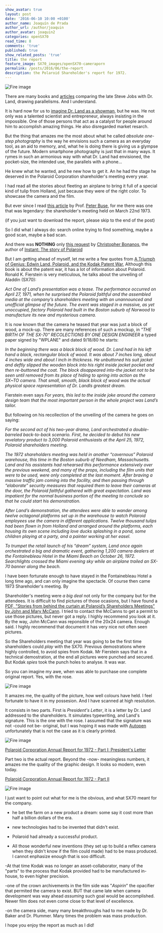 ```yaml
---
show_avatar: true
layout: post
date: '2016-06-10 10:00 +0100'
author_name: Joaquín de Prada
author_url: /author/joaquin
author_avatar: joaquin2
categories: openSX70
read_time: 8
comments: 'true'
published: true
show_related_posts: 'true'
title: the report
feature_image: SX70_images/openSX70-cameraporn
permalink: /posts/2016/06/the-report
description: the Polaroid Shareholder's report for 1972.
---
```


![Fire image]({{site.url}}/{{site.baseurl}}img/2019/06/2019-06-10-the-report-01.jpg)

There are many books and [articles](https://www.technologizer.com/2011/06/08/polaroid/) comparing the late Steve Jobs with Dr. Land, drawing parallelisms. And I understand.

It is hard now for us to [imagine Dr. Land as a showman](http://www.polaroidland.net/2013/01/27/instant-artifact-the-long-walk/), but he was. He not only was a talented scientist and entrepreneur, always insisting in the impossible. One of those persons that act as a catalyst for people around him to accomplish amazing things. He also disregarded market resarch.

But the thing that amazes me the most about what he called *absolute one-step photography* is the way he envisions such a camera as an everyday tool, as an aid to memory, and, what he is doing there is giving us a glympse of the future. Modern smartphone photography is just that in many ways. It rymes in such an armonious way with what Dr. Land had envisioned, the pocket-size, the intended use, the parallels with a phone...

He knew what he wanted, and he new how to get it. An he had the stage he deserved in the Polaroid Corporation shareholder's meeting every year. 

I had read all the stories about fleeting an airplane to bring it full of a special kind of tulip from Holland, just because they were of the right color. To showcase the camera and the film.

But ever since I read [this article](https://eprints.kingston.ac.uk/35071/1/Buse-P-35071-AAM.pdf) by Prof. [Peter Buse](https://www.liverpool.ac.uk/arts/staff/peter-buse/), for me there was one that was legendary: the shareholder's meeting held on March 22nd 1973. 

(if you just want to download the report, please skip to the end of the post)

So I did what I always do: search online trying to find something, maybe a good scan, maybe a bad scan.

And there was **NOTHING** only [this request](http://www.polaroidland.net/2012/06/13/an-annual-report-request/) by [Christopher Bonanos](https://www.linkedin.com/in/christopher-bonanos-22651a24), the author of [Instant: The story of Polaroid](https://www.amazon.com/Instant-Story-Polaroid-Christopher-Bonanos/dp/1616890851)


But I am getting ahead of myself, let me write a few quotes from [A Triumph of Genius: Edwin Land, Polaroid, and the Kodak Patent War](https://www.amazon.com/Triumph-Genius-Edwin-Polaroid-Patent/dp/1627227695), Although this book is about the patent war, it has a lot of information about Polaroid. Ronald K. Fierstein is very meticulous, he talks about the unveiling of Aladdin (SX70):

*Act One of Land’s presentation was a tease. The performance occurred on April 27, 1971, when he surprised the Polaroid faithful and the assembled media at the company’s shareholders meeting with an unannounced and unofficial glimpse of the future. The event was staged in a massive, as yet unoccupied, factory Polaroid had built in the Boston suburb of Norwood to manufacture its new and mysterious camera.* 

It is now known that the camera he teased that year was just a block of wood, a mock-up. There are many references of such a mockup, in *"THE BIRTH OF THE SX-70" RECOLECTIONS BY ONE DESIGN ENGINEER* a typed paper signed by "WPLANE" and dated 9/18/80 he starts:

*In the beginning there was a black block of wood. Dr. Land
had in his left hand a black, rectangular block of wood. It was
about 7 inches long, about 4 inches wide and about l inch in thickness. He unbuttoned his suit jacket and deftly slipped the wooden
block into his right inside jacket pocket and then re-buttoned the coat. The block disappeared into-the jacket not to be seen
until removed from its place of hiding to spring into action as the SX~TO camera. That small, smooth, black block of wood was
the actual physical space representation of Dr. Landls greatest dream.*

 Fierstein even says 
 *For years, this led to the inside joke around the camera design team that the most important person in the whole project was Land’s tailor.*

 But following on his recollection of the unveiling of the camera he goes on saying:
 
*For the second act of his two-year drama, Land orchestrated a double-barreled back-to-back scenario. First, he decided to debut his new revelatory product to 3,000 Polaroid enthusiasts at the April 25, 1972, Polaroid shareholders meeting.*

*The 1972 shareholders meeting was held in another “cavernous” Polaroid warehouse, this time in the Boston suburb of Needham, Massachusetts. Land and his assistants had rehearsed this performance extensively over the previous weekend, and many of the props, including the film units that were to be used, were only completed at the last moment.*
 *After braving a massive traffic jam coming into the facility, and then passing through “elaborate” security measures that required them to leave their cameras at the door, the Polaroid faithful gathered with great expectation. Land was impatient for the normal business portion of the meeting to conclude so that he could start his demonstration.*

*After Land’s demonstration, the attendees were able to wander among twelve octagonal platforms set up in the warehouse to watch Polaroid employees use the camera in different applications. Twelve thousand tulips had been flown in from Holland and arranged around the platforms, each housing its own scene including love ducks splashing in a pond, some children playing at a party, and a painter working at her easel.*

*To trumpet the retail launch of his “dream” system, Land once again orchestrated a big and dramatic event, gathering 1,200 camera dealers at the Fontainebleau Hotel in the Miami Beach on October 26, 1972. Searchlights crossed the Miami evening sky while an airplane trailed an SX-70 banner along the beach.*

I have been fortunate enough to have stayed in the Fontainebleau Hotel a long time ago, and can only imagine the spectacle. Of course then came 1973 Shareholder's meeting. By

Shareholder's meeting were *a big deal* not only for the company but for the attendees. It is difficult to find pictures of those ocasions, but I have found a [PDF, "Stories from behind the curtain at Polaroid’s Shareholders Meetings" by John and Mary McCann](http://www.mccannimaging.com/Retinex/Talks_files/PRAf2%20Slides%20copy.pdf). I tried to contact the McCanns to get a permit to use those pictures, but never got a reply. I highly recommend you look at it. By the way, John McCann was reponsible of the 20x24 camera. Enough said. I highly recommend that document it has very nice not often seen pictures.

So the Shareholders meeting that year was going to be the first time shareholders could *play* with the SX70. Previous demostrations where highly controlled, to avoid spies from Kodak. Mr Fierstein says that in a technical demostration, at the end all pictures were punched and secured. But Kodak *spies* took the punch holes to analyse. It was war.

So you can imagine my awe, when was able to purchase one complete original report. Yes, with the rose.

![Fire image]({{site.url}}/{{site.baseurl}}img/2019/06/2019-06-10-the-report-03.jpg)

It amazes me, the quality of the picture, how well colours have held. I feel fortunate to have it in my possesion. And I have scanned at high resolution.

It consists in two parts. First is *President's Letter*, it is a letter by Dr. Land addressed to the shareholders. It simulates typewriting, and Land's signature. This is the one with the rose. I assumed that the signature was not -could not be- original, but I was hoping it was made with [Autopen](https://en.wikipedia.org/wiki/Autopen) unfortunately that is not the case as it is clearly printed.

![Fire image]({{site.url}}/{{site.baseurl}}img/2019/06/2019-06-10-the-report-05.jpg)

[Polaroid Corporation Annual Report for 1972 - Part I: President's Letter](https://github.com/openSX70/Documentation/raw/master/specifications/reports/PCAR-1972-part-I-letter.pdf)

Part two is the actual report. Beyond the -now- meaningless numbers, it amazes me the quality of the graphic design. It looks so modern, even today.

[Polaroid Corporation Annual Report for 1972 - Part II](https://github.com/openSX70/Documentation/raw/master/specifications/reports/PCAR-1972-part-II-Report.pdf)

![Fire image]({{site.url}}/{{site.baseurl}}img/2019/06/2019-06-10-the-report-04.jpg)

I just want to point out what for me is the obvious, and what SX70 meant for the company.

- he bet the farm on a new product a dream: some say it cost more than half a billion dollars of the era.

- new technologies had to be invented that didn't exist.

- Polaroid had already a successful product.

- All those wonderful new inventions (they set up to build a reflex camera when they didn't know if the film could made) had to be mass produced. I cannot enphasize enough that is soo difficult.

-At that time Kodak was no longer an asset-collaborator, many of the "parts" to the process that Kodak provided had to be manufactured in-house, to even higher precision.

-one of the crown archivements in the film side was "*Aspirin*" the opacifier that permited the camera to exist. BUT that came late when camera development was way ahead *assuming* such goal would be accomplished. Newer film does not even come close to that level of excellence.

-on the camera side, many many breakthroughs had to me made by Dr. Baker and Dr. Plummer. Many times the problem was mass production.


I hope you enjoy the report as much as I did!





